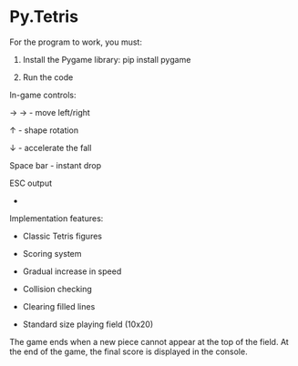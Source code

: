 # Py.Tetris
For the program to work, you must:

1. Install the Pygame library: pip install pygame

2. Run the code

In-game controls:

→ → - move left/right

↑ - shape rotation

↓ - accelerate the fall

Space bar - instant drop

ESC output

-

Implementation features:

- Classic Tetris figures

- Scoring system

- Gradual increase in speed

- Collision checking

- Clearing filled lines

- Standard size playing field (10x20)

The game ends when a new piece cannot appear at the top of the field. At the end of the game, the final score is displayed in the console.
